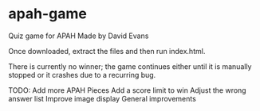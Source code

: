 # apah-game
Quiz game for APAH
Made by David Evans

Once downloaded, extract the files and then run index.html.

There is currently no winner; the game continues either until it is manually stopped or it crashes due to a recurring bug.

TODO:
  Add more APAH Pieces
  Add a score limit to win
  Adjust the wrong answer list
  Improve image display
  General improvements
